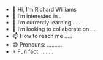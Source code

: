 - 👋 Hi, I’m Richard Williams
- 👀 I’m interested in .
- 🌱 I’m currently learning .....
- 💞️ I’m looking to collaborate on ....
- 📫 How to reach me .....
- 😄 Pronouns: ..........
- ⚡ Fun fact: ........

<!---
richardwilliams9/richardwilliams9 is a ✨ special ✨ repository because its `README.md` (this file) appears on your GitHub profile.
You can click the Preview link to take a look at your changes.
--->
